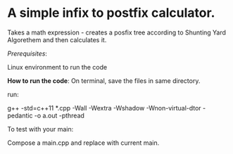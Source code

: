 # A simple infix to postfix calculator.

Takes a math expression - creates a posfix tree according to Shunting Yard Algorethem and then calculates it.


*Prerequisites*:

Linux environment to run the code
  
**How to run the code**:
On terminal, save the files in same directory.

run:

g++ -std=c++11 *.cpp -Wall -Wextra -Wshadow -Wnon-virtual-dtor -pedantic -o a.out -pthread

To test with your main:

Compose a main.cpp and replace with current main.


